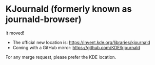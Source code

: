 # KJournald (formerly known as journald-browser)

It moved!

- The official new location is: <https://invent.kde.org/libraries/kjournald> 
- Coming with a GitHub mirror: <https://github.com/KDE/kjournald>

For any merge request, please prefer the KDE location.
